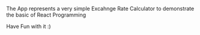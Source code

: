 The App represents a very simple Excahnge Rate Calculator to demonstrate the basic of React Programming

Have Fun with it :)